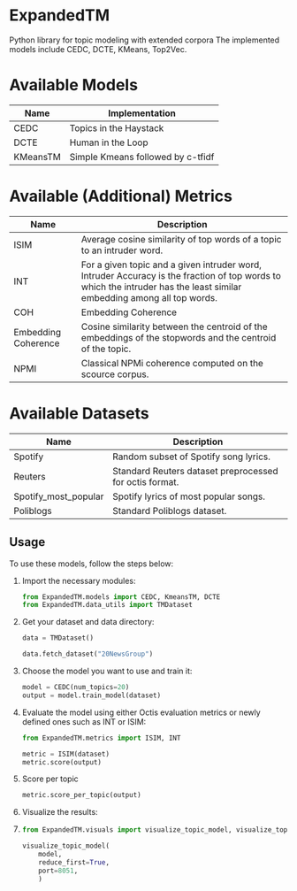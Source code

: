 # ExpandedTM
Python library for topic modeling with extended corpora
The implemented models include CEDC, DCTE, KMeans, Top2Vec.


Available Models
=================

| **Name** | **Implementation**                |
| -------- | --------------------------------- |
| CEDC     | Topics in the Haystack            |
| DCTE     | Human in the Loop                 |
| KMeansTM | Simple Kmeans followed by c-tfidf |




Available (Additional) Metrics
=================

| **Name**            | **Description**                                                                                                                                                        |
| ------------------- | ---------------------------------------------------------------------------------------------------------------------------------------------------------------------- |
| ISIM                | Average cosine similarity of top words of a topic to an intruder word.                                                                                                 |
| INT                 | For a given topic and a given intruder word, Intruder Accuracy is the fraction of top words to which the intruder has the least similar embedding among all top words. |
| COH                 | Embedding Coherence                                                                                                                                                    |
| Embedding Coherence | Cosine similarity between the centroid of the embeddings of the stopwords and the centroid of the topic.                                                               |
| NPMI                | Classical NPMi coherence computed on the scource corpus.                                                                                                               |




Available Datasets
=================

| **Name**             | **Description**                                         |
| -------------------- | ------------------------------------------------------- |
| Spotify              | Random subset of Spotify song lyrics.                   |
| Reuters              | Standard Reuters dataset preprocessed for octis format. |
| Spotify_most_popular | Spotify lyrics of most popular songs.                   |
| Poliblogs            | Standard Poliblogs dataset.                             |

## Usage

To use these models, follow the steps below:

1. Import the necessary modules:

    ```python
    from ExpandedTM.models import CEDC, KmeansTM, DCTE
    from ExpandedTM.data_utils import TMDataset
    ```

2. Get your dataset and data directory:

    ```python
    data = TMDataset()

    data.fetch_dataset("20NewsGroup")
    ```

3. Choose the model you want to use and train it:

    ```python
    model = CEDC(num_topics=20)
    output = model.train_model(dataset)
    ```

4. Evaluate the model using either Octis evaluation metrics or newly defined ones such as INT or ISIM:

    ```python
    from ExpandedTM.metrics import ISIM, INT

    metric = ISIM(dataset)
    metric.score(output)
    ```

5. Score per topic


    ```python
    metric.score_per_topic(output)
    ```

6. Visualize the results:
7. 
    ```python
    from ExpandedTM.visuals import visualize_topic_model, visualize_topics

    visualize_topic_model(
        model, 
        reduce_first=True, 
        port=8051,
        )
    ```
